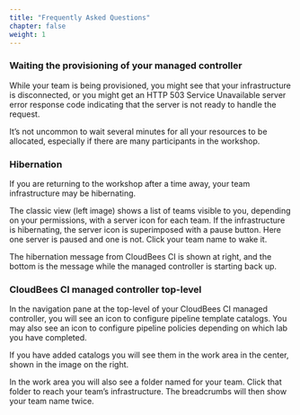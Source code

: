 ```yaml
---
title: "Frequently Asked Questions"
chapter: false
weight: 1
---
```


### Waiting the provisioning of your managed controller
While your team is being provisioned, you might see that your infrastructure is disconnected, or you might get an HTTP 503 Service Unavailable server error response code indicating that the server is not ready to handle the request.

It’s not uncommon to wait several minutes for all your resources to be allocated, especially if there are many participants in the workshop.

### Hibernation

If you are returning to the workshop after a time away, your team infrastructure may be hibernating. 

The classic view (left image) shows a list of teams visible to you, depending on your permissions, with a server icon for each team. If the infrastructure is hibernating, the server icon is superimposed with a pause button. Here one server is paused and one is not. Click your team name to wake it. 

The hibernation message from CloudBees CI is shown at right, and the bottom is the message while the managed controller is starting back up.

### CloudBees CI managed controller top-level

In the navigation pane at the top-level of your CloudBees CI managed controller, you will see an icon to configure pipeline template catalogs. You may also see an icon to configure pipeline policies depending on which lab you have completed.

If you have added catalogs you will see them in the work area in the center, shown in the image on the right.

In the  work area you will also see a folder named for your team. Click that folder to reach your team’s infrastructure. The breadcrumbs will then show your team name twice.


